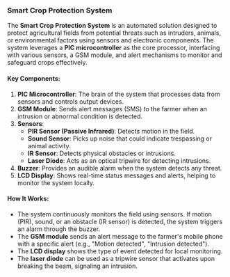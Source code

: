 ### Smart Crop Protection System

The **Smart Crop Protection System** is an automated solution designed to protect agricultural fields from potential threats such as intruders, animals, or environmental factors using sensors and electronic components. The system leverages a **PIC microcontroller** as the core processor, interfacing with various sensors, a GSM module, and alert mechanisms to monitor and safeguard crops effectively.

#### Key Components:
1. **PIC Microcontroller**: The brain of the system that processes data from sensors and controls output devices.
2. **GSM Module**: Sends alert messages (SMS) to the farmer when an intrusion or abnormal condition is detected.
3. **Sensors**:
   - **PIR Sensor (Passive Infrared)**: Detects motion in the field.
   - **Sound Sensor**: Picks up noise that could indicate trespassing or animal activity.
   - **IR Sensor**: Detects physical obstacles or intrusions.
   - **Laser Diode**: Acts as an optical tripwire for detecting intrusions.
4. **Buzzer**: Provides an audible alarm when the system detects any threat.
5. **LCD Display**: Shows real-time status messages and alerts, helping to monitor the system locally.

#### How It Works:
- The system continuously monitors the field using sensors. If motion (PIR), sound, or an obstacle (IR sensor) is detected, the system triggers an alarm through the buzzer.
- The **GSM module** sends an alert message to the farmer's mobile phone with a specific alert (e.g., "Motion detected", "Intrusion detected").
- The **LCD display** shows the type of event detected for local monitoring.
- The **laser diode** can be used as a tripwire sensor that activates upon breaking the beam, signaling an intrusion.



